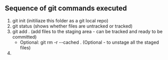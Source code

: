 ## Sequence of git commands executed
1. git init (initiliaze this folder as a git local repo)
2. git status (shows whether files are untracked or tracked)
3. git add . (add files to the staging area - can be tracked and ready to be committed)
    - Optional: git rm -r --cached . (Optional - to unstage all the staged files)
4. 